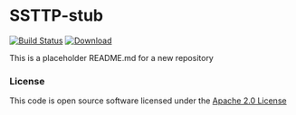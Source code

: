 # SSTTP-stub

[![Build Status](https://travis-ci.org/hmrc/SSTTP-stub.svg)](https://travis-ci.org/hmrc/SSTTP-stub) [ ![Download](https://api.bintray.com/packages/hmrc/releases/SSTTP-stub/images/download.svg) ](https://bintray.com/hmrc/releases/SSTTP-stub/_latestVersion)

This is a placeholder README.md for a new repository

### License

This code is open source software licensed under the [Apache 2.0 License]("http://www.apache.org/licenses/LICENSE-2.0.html")